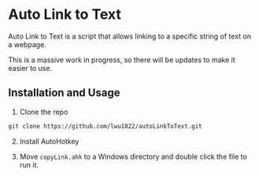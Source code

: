# Auto Link to Text

Auto Link to Text is a script that allows linking to a specific string of text on a webpage. 

This is a massive work in progress, so there will be updates to make it easier to use. 

## Installation and Usage

1. Clone the repo

```bash
git clone https://github.com/lwu1822/autoLinkToText.git
```

2. Install AutoHotkey
 
3. Move `copyLink.ahk` to a Windows directory and double click the file to run it.


